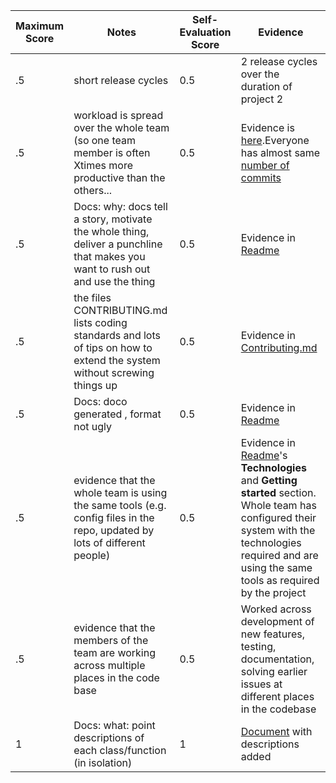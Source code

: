 
|Maximum Score|Notes|Self-Evaluation Score|Evidence|
|-|-----|---|---------|
|.5| short release cycles|0.5|2 release cycles over the duration of project 2|
|.5| workload is spread over the whole team (so one team member is often Xtimes more productive than the others...|0.5|Evidence is [here](https://github.com/prithvish-doshi-17/CalBot/issues?q=is%3Aissue+is%3Aclosed).Everyone has almost same [number of commits](https://github.com/prithvish-doshi-17/CalBot/pulse)|
|.5|Docs: why: docs tell a story, motivate the whole thing, deliver a punchline that makes you want to rush out and use the thing |0.5|Evidence in [Readme](https://github.com/prithvish-doshi-17/CalBot/blob/master/README.md) |
|.5|the files CONTRIBUTING.md lists coding standards and lots of tips on how to extend the system without screwing things up  |0.5|Evidence in [Contributing.md](https://github.com/prithvish-doshi-17/CalBot/blob/master/CONTRIBUTING.md) |
|.5|Docs: doco generated , format not ugly  |0.5|Evidence in [Readme](https://github.com/prithvish-doshi-17/CalBot/blob/master/README.md) |
|.5|evidence that the whole team is using the same tools (e.g. config files in the repo, updated by lots of different people) |0.5|Evidence in [Readme](https://github.com/prithvish-doshi-17/CalBot/blob/master/README.md)'s **Technologies** and **Getting started** section. Whole team has configured their system with the technologies required and are using the same tools as required by the project|
|.5|evidence that the members of the team are working across multiple places in the code base |0.5|Worked across development of new features, testing, documentation, solving earlier issues at different places in the codebase |
|1|Docs: what: point descriptions of each class/function (in isolation)  |1|[Document](https://github.com/prithvish-doshi-17/CalBot/blob/master/docs/Function%20Description.md) with descriptions added|
